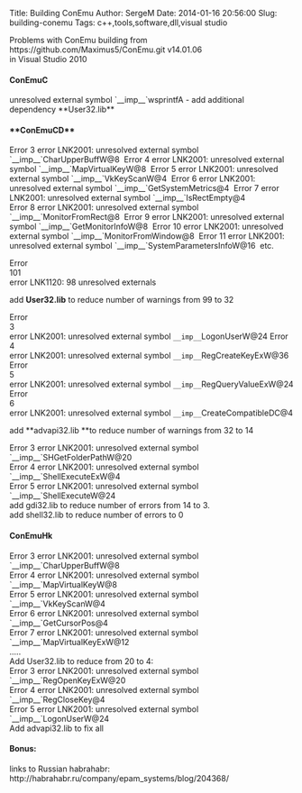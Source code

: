 Title: Building ConEmu
Author: SergeM
Date: 2014-01-16 20:56:00
Slug: building-conemu
Tags: c++,tools,software,dll,visual studio

<div style="text-align: left;">Problems with ConEmu building from&nbsp;</div><div style="text-align: left;">https://github.com/Maximus5/ConEmu.git v14.01.06</div><div style="text-align: left;">in Visual Studio 2010</div><h4 style="text-align: left;">ConEmuC</h4>unresolved external symbol `__imp__`wsprintfA<span class="Apple-tab-span" style="white-space: pre;"> </span>- add additional dependency&nbsp;**User32.lib**
<b>
</b>
<h4 style="text-align: left;">**ConEmuCD**</h4>Error<span class="Apple-tab-span" style="white-space: pre;"> </span>3<span class="Apple-tab-span" style="white-space: pre;"> </span>error LNK2001: unresolved external symbol `__imp__`CharUpperBuffW@8<span class="Apple-tab-span" style="white-space: pre;"> </span>
Error<span class="Apple-tab-span" style="white-space: pre;"> </span>4<span class="Apple-tab-span" style="white-space: pre;"> </span>error LNK2001: unresolved external symbol `__imp__`MapVirtualKeyW@8<span class="Apple-tab-span" style="white-space: pre;"> </span>
Error<span class="Apple-tab-span" style="white-space: pre;"> </span>5<span class="Apple-tab-span" style="white-space: pre;"> </span>error LNK2001: unresolved external symbol `__imp__`VkKeyScanW@4<span class="Apple-tab-span" style="white-space: pre;"> </span>
Error<span class="Apple-tab-span" style="white-space: pre;"> </span>6<span class="Apple-tab-span" style="white-space: pre;"> </span>error LNK2001: unresolved external symbol `__imp__`GetSystemMetrics@4<span class="Apple-tab-span" style="white-space: pre;"> </span>
Error<span class="Apple-tab-span" style="white-space: pre;"> </span>7<span class="Apple-tab-span" style="white-space: pre;"> </span>error LNK2001: unresolved external symbol `__imp__`IsRectEmpty@4<span class="Apple-tab-span" style="white-space: pre;"> </span>
Error<span class="Apple-tab-span" style="white-space: pre;"> </span>8<span class="Apple-tab-span" style="white-space: pre;"> </span>error LNK2001: unresolved external symbol `__imp__`MonitorFromRect@8<span class="Apple-tab-span" style="white-space: pre;"> </span>
Error<span class="Apple-tab-span" style="white-space: pre;"> </span>9<span class="Apple-tab-span" style="white-space: pre;"> </span>error LNK2001: unresolved external symbol `__imp__`GetMonitorInfoW@8<span class="Apple-tab-span" style="white-space: pre;"> </span>
Error<span class="Apple-tab-span" style="white-space: pre;"> </span>10<span class="Apple-tab-span" style="white-space: pre;"> </span>error LNK2001: unresolved external symbol `__imp__`MonitorFromWindow@8<span class="Apple-tab-span" style="white-space: pre;"> </span>
Error<span class="Apple-tab-span" style="white-space: pre;"> </span>11<span class="Apple-tab-span" style="white-space: pre;"> </span>error LNK2001: unresolved external symbol `__imp__`SystemParametersInfoW@16<span class="Apple-tab-span" style="white-space: pre;"> </span>
etc.

Error<span class="Apple-tab-span" style="white-space: pre;"> </span>101<span class="Apple-tab-span" style="white-space: pre;"> </span>error LNK1120: 98 unresolved externals<span class="Apple-tab-span" style="white-space: pre;"> </span>

add&nbsp;**User32.lib** to reduce number of warnings from 99 to 32

Error<span class="Apple-tab-span" style="white-space: pre;"> </span>3<span class="Apple-tab-span" style="white-space: pre;"> </span>error LNK2001: unresolved external symbol `__imp__`LogonUserW@24
Error<span class="Apple-tab-span" style="white-space: pre;"> </span>4<span class="Apple-tab-span" style="white-space: pre;"> </span>error LNK2001: unresolved external symbol `__imp__`RegCreateKeyExW@36<span class="Apple-tab-span" style="white-space: pre;"> </span>
Error<span class="Apple-tab-span" style="white-space: pre;"> </span>5<span class="Apple-tab-span" style="white-space: pre;"> </span>error LNK2001: unresolved external symbol `__imp__`RegQueryValueExW@24
Error<span class="Apple-tab-span" style="white-space: pre;"> </span>6<span class="Apple-tab-span" style="white-space: pre;"> </span>error LNK2001: unresolved external symbol `__imp__`CreateCompatibleDC@4

add&nbsp;**advapi32.lib&nbsp;**to reduce number of warnings from 32 to 14
<div>
</div><div><div>Error<span class="Apple-tab-span" style="white-space: pre;"> </span>3<span class="Apple-tab-span" style="white-space: pre;"> </span>error LNK2001: unresolved external symbol `__imp__`SHGetFolderPathW@20</div><div>Error<span class="Apple-tab-span" style="white-space: pre;"> </span>4<span class="Apple-tab-span" style="white-space: pre;"> </span>error LNK2001: unresolved external symbol `__imp__`ShellExecuteExW@4</div><div>Error<span class="Apple-tab-span" style="white-space: pre;"> </span>5<span class="Apple-tab-span" style="white-space: pre;"> </span>error LNK2001: unresolved external symbol `__imp__`ShellExecuteW@24</div></div><div>
</div><div>add gdi32.lib to reduce number of errors from 14 to 3.</div><div>add shell32.lib to reduce number of errors to 0</div><div>
</div><h4 style="text-align: left;">ConEmuHk</h4><div><div>Error<span class="Apple-tab-span" style="white-space: pre;"> </span>3<span class="Apple-tab-span" style="white-space: pre;"> </span>error LNK2001: unresolved external symbol `__imp__`CharUpperBuffW@8</div><div>Error<span class="Apple-tab-span" style="white-space: pre;"> </span>4<span class="Apple-tab-span" style="white-space: pre;"> </span>error LNK2001: unresolved external symbol `__imp__`MapVirtualKeyW@8</div><div>Error<span class="Apple-tab-span" style="white-space: pre;"> </span>5<span class="Apple-tab-span" style="white-space: pre;"> </span>error LNK2001: unresolved external symbol `__imp__`VkKeyScanW@4</div><div>Error<span class="Apple-tab-span" style="white-space: pre;"> </span>6<span class="Apple-tab-span" style="white-space: pre;"> </span>error LNK2001: unresolved external symbol `__imp__`GetCursorPos@4</div><div>Error<span class="Apple-tab-span" style="white-space: pre;"> </span>7<span class="Apple-tab-span" style="white-space: pre;"> </span>error LNK2001: unresolved external symbol `__imp__`MapVirtualKeyExW@12</div></div><div>.....</div><div>
</div><div>Add&nbsp;User32.lib to reduce from 20 to 4:</div><div>
</div><div><div>Error<span class="Apple-tab-span" style="white-space: pre;"> </span>3<span class="Apple-tab-span" style="white-space: pre;"> </span>error LNK2001: unresolved external symbol `__imp__`RegOpenKeyExW@20</div><div>Error<span class="Apple-tab-span" style="white-space: pre;"> </span>4<span class="Apple-tab-span" style="white-space: pre;"> </span>error LNK2001: unresolved external symbol `__imp__`RegCloseKey@4</div><div>Error<span class="Apple-tab-span" style="white-space: pre;"> </span>5<span class="Apple-tab-span" style="white-space: pre;"> </span>error LNK2001: unresolved external symbol `__imp__`LogonUserW@24</div></div><div>
</div><div>Add&nbsp;advapi32.lib to fix all</div><div>

<h4 style="text-align: left;">Bonus:</h4></div><div>links to Russian habrahabr:</div><div>http://habrahabr.ru/company/epam_systems/blog/204368/</div><div>
</div></div>